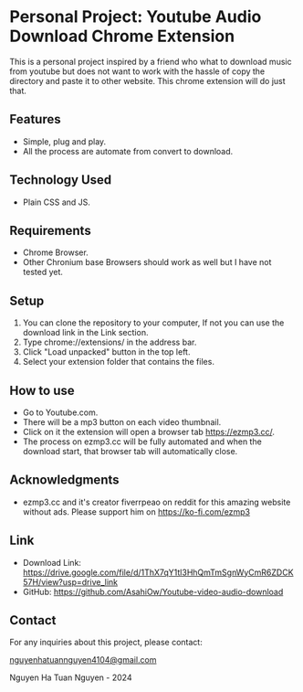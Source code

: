 # Personal Project: Youtube Audio Download Chrome Extension

This is a personal project inspired by a friend who what to download music from youtube but does not want to work with the hassle of copy the directory and paste it to other website. This chrome extension will do just that.

## Features

- Simple, plug and play.
- All the process are automate from convert to download.

## Technology Used

- Plain CSS and JS.

## Requirements

- Chrome Browser.
- Other Chronium base Browsers should work as well but I have not tested yet.

## Setup

1. You can clone the repository to your computer, If not you can use the download link in the Link section.
2. Type chrome://extensions/ in the address bar.
3. Click "Load unpacked" button in the top left.
4. Select your extension folder that contains the files.

## How to use

- Go to Youtube.com.
- There will be a mp3 button on each video thumbnail.
- Click on it the extension will open a browser tab https://ezmp3.cc/.
- The process on ezmp3.cc will be fully automated and when the download start, that browser tab will automatically close.

## Acknowledgments

- ezmp3.cc and it's creator fiverrpeao on reddit for this amazing website without ads. Please support him on https://ko-fi.com/ezmp3 

## Link

- Download Link: https://drive.google.com/file/d/1ThX7qY1tl3HhQmTmSgnWyCmR6ZDCK57H/view?usp=drive_link
- GitHub: https://github.com/AsahiOw/Youtube-video-audio-download

## Contact

For any inquiries about this project, please contact:

nguyenhatuannguyen4104@gmail.com

Nguyen Ha Tuan Nguyen - 2024